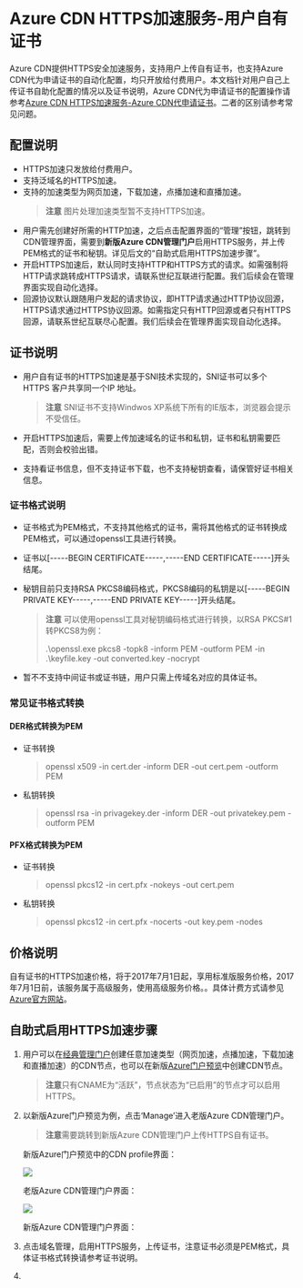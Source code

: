 # Azure CDN HTTPS加速服务-用户自有证书

Azure CDN提供HTTPS安全加速服务，支持用户上传自有证书，也支持Azure CDN代为申请证书的自动化配置，均只开放给付费用户。本文档针对用户自己上传证书自助化配置的情况以及证书说明，Azure CDN代为申请证书的配置操作请参考[Azure CDN HTTPS加速服务-Azure CDN代申请证书](https://www.azure.cn/documentation/articles/cdn-https-how-to/)。二者的区别请参考常见问题。


## 配置说明

- HTTPS加速只发放给付费用户。
- 支持泛域名的HTTPS加速。
- 支持的加速类型为网页加速，下载加速，点播加速和直播加速。
     >**注意** 图片处理加速类型暂不支持HTTPS加速。
- 用户需先创建好所需的HTTP加速，之后点击配置界面的“管理”按钮，跳转到CDN管理界面，需要到**新版Azure CDN管理门户**启用HTTPS服务，并上传PEM格式的证书和秘钥。详见后文的“自助式启用HTTPS加速步骤”。
- 开启HTTPS加速后，默认同时支持HTTP和HTTPS方式的请求。如需强制将HTTP请求跳转成HTTPS请求，请联系世纪互联进行配置。我们后续会在管理界面实现自动化选择。
- 回源协议默认跟随用户发起的请求协议，即HTTP请求通过HTTP协议回源，HTTPS请求通过HTTPS协议回源。如需指定只有HTTP回源或者只有HTTPS回源，请联系世纪互联尽心配置。我们后续会在管理界面实现自动化选择。

## 证书说明

- 用户自有证书的HTTPS加速是基于SNI技术实现的，SNI证书可以多个HTTPS 客户共享同一个IP 地址。
    >**注意** SNI证书不支持Windwos XP系统下所有的IE版本，浏览器会提示不受信任。

- 开启HTTPS加速后，需要上传加速域名的证书和私钥，证书和私钥需要匹配，否则会校验出错。

- 支持看证书信息，但不支持证书下载，也不支持秘钥查看，请保管好证书相关信息。

### 证书格式说明

- 证书格式为PEM格式，不支持其他格式的证书，需将其他格式的证书转换成PEM格式，可以通过openssl工具进行转换。
- 证书以[-----BEGIN CERTIFICATE-----,-----END CERTIFICATE-----]开头结尾。
- 秘钥目前只支持RSA PKCS8编码格式，PKCS8编码的私钥是以[-----BEGIN PRIVATE KEY-----,-----END PRIVATE KEY-----]开头结尾。
    >**注意**
    >可以使用openssl工具对秘钥编码格式进行转换，以RSA PKCS#1转PKCS8为例：
    >
    >.\openssl.exe pkcs8 -topk8 -inform PEM -outform PEM -in .\keyfile.key -out converted.key -nocrypt

- 暂不不支持中间证书或证书链，用户只需上传域名对应的具体证书。
### 常见证书格式转换

#### DER格式转换为PEM
- 证书转换
    >openssl x509 -in cert.der -inform DER -out cert.pem -outform PEM
- 私钥转换
    >openssl rsa -in privagekey.der -inform DER -out privatekey.pem -outform PEM
#### PFX格式转换为PEM
- 证书转换
    >openssl pkcs12 -in cert.pfx -nokeys -out cert.pem
- 私钥转换
    >openssl pkcs12 -in cert.pfx -nocerts -out key.pem -nodes

## 价格说明

自有证书的HTTPS加速价格，将于2017年7月1日起，享用标准版服务价格，2017年7月1日前，该服务属于高级服务，使用高级服务价格。。具体计费方式请参见[Azure官方网站](https://www.azure.cn/pricing/details/cdn/)。

## 自助式启用HTTPS加速步骤

1. 用户可以在[经典管理门户](https://manage.windowsazure.cn)创建任意加速类型（网页加速，点播加速，下载加速和直播加速）的CDN节点，也可以在新版[Azure门户预览](https://portal.azure.cn)中创建CDN节点。
     >**注意**只有CNAME为“活跃”，节点状态为“已启用”的节点才可以启用HTTPS。
     
2. 以新版Azure门户预览为例，点击‘Manage’进入老版Azure CDN管理门户。
     >**注意**需要跳转到新版Azure CDN管理门户上传HTTPS自有证书。
    
    新版Azure门户预览中的CDN profile界面：

    ![][1]

    老版Azure CDN管理门户界面：

    ![][2]

    新版Azure CDN管理门户界面：
3. 点击域名管理，启用HTTPS服务，上传证书，注意证书必须是PEM格式，具体证书格式转换请参考证书说明。
4. 
<!--Image references-->
[1]: ./httpsimage/manage.png
[2]: ./httpsimage/oldportal.png
